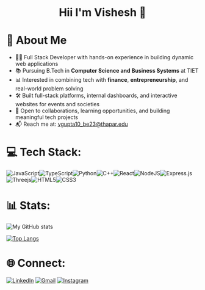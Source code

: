 <h1 align="center"> Hii I'm Vishesh 👋</h1>

<!--
**vishesh7124/vishesh7124** is a ✨ _special_ ✨ repository because its `README.md` (this file) appears on your GitHub profile.

Here are some ideas to get you started:

- 🔭 I’m currently working on ...
- 🌱 I’m currently learning ...
- 👯 I’m looking to collaborate on ...
- 🤔 I’m looking for help with ...
- 💬 Ask me about ...
- 📫 How to reach me: ...
- 😄 Pronouns: ...
- ⚡ Fun fact: ...
-->
# 🚀 About Me

-   👨‍💻 Full Stack Developer with hands-on experience in building dynamic web applications
-   📚 Pursuing B.Tech in **Computer Science and Business Systems** at TIET
-   📊 Interested in combining tech with **finance**, **entrepreneurship**, and real-world problem solving
-   🛠️ Built full-stack platforms, internal dashboards, and interactive websites for events and societies
-   🤝 Open to collaborations, learning opportunities, and building meaningful tech projects
-   📬 Reach me at: vgupta10_be23@thapar.edu

# 💻 Tech Stack:
![JavaScript](https://img.shields.io/badge/javascript-%23323330.svg?style=for-the-badge&logo=javascript&logoColor=%23F7DF1E)![TypeScript](https://img.shields.io/badge/typescript-%23007ACC.svg?style=for-the-badge&logo=typescript&logoColor=white)![Python](https://img.shields.io/badge/python-3670A0?style=for-the-badge&logo=python&logoColor=ffdd54)![C++](https://img.shields.io/badge/c++-%2300599C.svg?style=for-the-badge&logo=c%2B%2B&logoColor=white)![React](https://img.shields.io/badge/react-%2320232a.svg?style=for-the-badge&logo=react&logoColor=%2361DAFB)![NodeJS](https://img.shields.io/badge/node.js-6DA55F?style=for-the-badge&logo=node.js&logoColor=white)![Express.js](https://img.shields.io/badge/express.js-%23404d59.svg?style=for-the-badge&logo=express&logoColor=%2361DAFB)![Threejs](https://img.shields.io/badge/threejs-black?style=for-the-badge&logo=three.js&logoColor=white)![HTML5](https://img.shields.io/badge/html5-%23E34F26.svg?style=for-the-badge&logo=html5&logoColor=white)![CSS3](https://img.shields.io/badge/css3-%231572B6.svg?style=for-the-badge&logo=css3&logoColor=white)

# 📊 Stats:

![My GitHub stats](https://github-readme-stats.vercel.app/api?username=vishesh7124&show_icons=true&theme=radical)

[![Top Langs](https://github-readme-stats.vercel.app/api/top-langs/?username=vishesh7124&layout=donut)](https://github.com/anuraghazra/github-readme-stats)

# 🌐 Connect:
[![LinkedIn](https://img.shields.io/badge/linkedin-%230077B5.svg?style=for-the-badge&logo=linkedin&logoColor=white)](https://www.linkedin.com/in/vishesh-gupta7124/) [![Gmail](https://img.shields.io/badge/Gmail-D14836?style=for-the-badge&logo=gmail&logoColor=white)](mailto:visheshgupta065@gmail.com) [![Instagram](https://img.shields.io/badge/Instagram-%23E4405F.svg?style=for-the-badge&logo=Instagram&logoColor=white)](https://www.instagram.com/vishe_sh.x?igsh=Y29ndXB4Y2I4dDNj)
